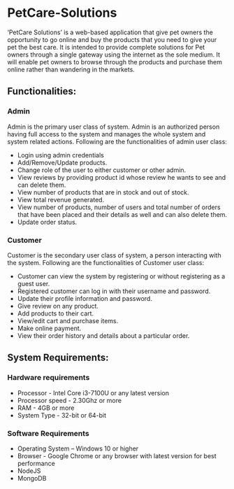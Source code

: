 # PetCare-Solutions
‘PetCare Solutions’ is a web-based application that give pet owners the opportunity to go online and buy the products that you need to give your pet the best care. It is intended to provide complete solutions for Pet owners through a single gateway using the internet as the sole medium. It will enable pet owners to browse through the products and purchase them online rather than wandering in the markets.

## Functionalities:

### Admin
Admin is the primary user class of system. Admin is an authorized person having full access to the system and manages the whole system and system related actions. Following are the functionalities of admin user class:
+ Login using admin credentials 
+ Add/Remove/Update products. 
+ Change role of the user to either customer or other admin. 
+ View reviews by providing product id whose review he wants to see and can delete them. 
+ View number of products that are in stock and out of stock. 
+ View total revenue generated.
+ View number of products, number of users and total number of orders that have been placed and their details as well and can also delete them.
+ Update order status.

### Customer 
Customer is the secondary user class of system, a person interacting with the system. Following are the functionalities of Customer user class: 
+ Customer can view the system by registering or without registering as a guest user. 
+ Registered customer can log in with their username and password. 
+ Update their profile information and password.
+ Give review on any product. 
+ Add products to their cart. 
+ View/edit cart and purchase items. 
+ Make online payment. 
+ View their order history and details about a particular order. 

## System Requirements:

### Hardware requirements
+ Processor - Intel Core i3-7100U or any latest version
+ Processor speed - 2.30Ghz or more
+ RAM - 4GB or more
+ System Type - 32-bit or 64-bit

### Software Requirements
+ Operating System – Windows 10 or higher
+ Browser - Google Chrome or any browser with latest version for best performance
+ NodeJS 
+ MongoDB 
